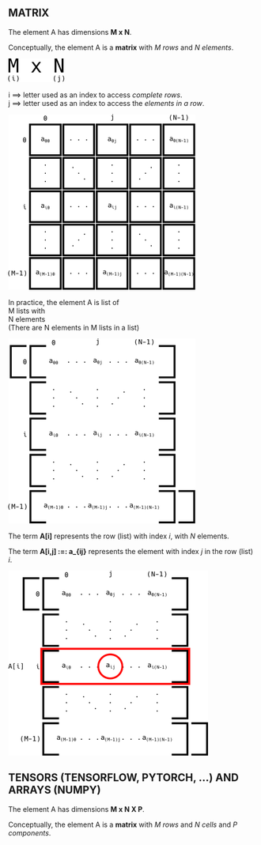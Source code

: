 ## MATRIX

The element A has dimensions **M x N**.

Conceptually, the element A is a **matrix** with *M rows* and *N elements*.

<img src="A_note_on_data_containters_with_several_dimensions_1.png" alt="Matrix"> 

i ==> letter used as an index to access *complete rows*.  
j ==> letter used as an index to access the *elements in a row*.

<img src="A_note_on_data_containters_with_several_dimensions_2.png" alt="Matrix"> 

In practice, the element A is list of  
M lists with  
N elements  
(There are N elements in M lists in a list)

<img src="A_note_on_data_containters_with_several_dimensions_3.png" alt="Matrix">

The term **A[i]** represents the row (list) with index *i*, with *N* elements.

The term **A[i,j] :=: a_{ij}** represents the element with index *j* in the row (list) *i*.

<img src="A_note_on_data_containters_with_several_dimensions_4.png" alt="Matrix">

## TENSORS (TENSORFLOW, PYTORCH, ...) AND ARRAYS (NUMPY)

The element A has dimensions **M x N X P**.

Conceptually, the element A is a **matrix** with *M rows* and *N cells* and *P components*.

